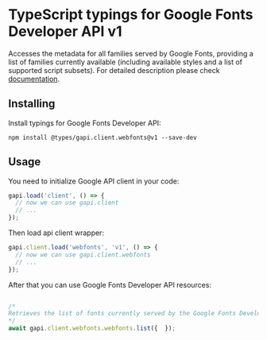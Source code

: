 # TypeScript typings for Google Fonts Developer API v1

Accesses the metadata for all families served by Google Fonts, providing a list of families currently available (including available styles and a list of supported script subsets).
For detailed description please check [documentation](https://developers.google.com/fonts/docs/developer_api).

## Installing

Install typings for Google Fonts Developer API:

```
npm install @types/gapi.client.webfonts@v1 --save-dev
```

## Usage

You need to initialize Google API client in your code:

```typescript
gapi.load('client', () => {
  // now we can use gapi.client
  // ...
});
```

Then load api client wrapper:

```typescript
gapi.client.load('webfonts', 'v1', () => {
  // now we can use gapi.client.webfonts
  // ...
});
```



After that you can use Google Fonts Developer API resources:

```typescript

/*
Retrieves the list of fonts currently served by the Google Fonts Developer API
*/
await gapi.client.webfonts.webfonts.list({  });
```
